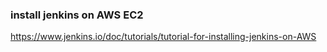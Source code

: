 ### install jenkins on AWS EC2
https://www.jenkins.io/doc/tutorials/tutorial-for-installing-jenkins-on-AWS

